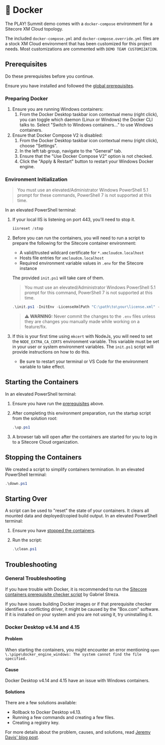 # 🐳 Docker

The PLAY! Summit demo comes with a `docker-compose` environment for a Sitecore XM Cloud topology.

The included `docker-compose.yml` and `docker-compose.override.yml` files are a stock XM Cloud environment that has been customized for this project needs. Most customizations are commented with `DEMO TEAM CUSTOMIZATION`.

## Prerequisites

Do these prerequisites before you continue.

Ensure you have installed and followed the [global prerequisites](prerequisites.md).

### Preparing Docker

1. Ensure you are running Windows containers:
   1. From the Docker Desktop taskbar icon contextual menu (right click), you can toggle which daemon (Linux or Windows) the Docker CLI talks to. Select "Switch to Windows containers..." to use Windows containers.
2. Ensure that Docker Compose V2 is disabled:
   1. From the Docker Desktop taskbar icon contextual menu (right click), choose "Settings".
   2. In the left tab group, navigate to the "General" tab.
   3. Ensure that the "Use Docker Compose V2" option is not checked.
   4. Click the "Apply & Restart" button to restart your Windows Docker engine.

### Environment Initialization

> You must use an elevated/Administrator Windows PowerShell 5.1 prompt for these commands, PowerShell 7 is not supported at this time.

In an elevated PowerShell terminal:

1. If your local IIS is listening on port 443, you'll need to stop it.

   ```ps1
   iisreset /stop
   ```

2. Before you can run the containers, you will need to run a script to prepare the following for the Sitecore container environment:
   - A valid/trusted wildcard certificate for `*.xmcloudcm.localhost`
   - Hosts file entries for `xmcloudcm.localhost`
   - Required environment variable values in `.env` for the Sitecore instance

   The provided `init.ps1` will take care of them.

   > You must use an elevated/Administrator Windows PowerShell 5.1 prompt for this command, PowerShell 7 is not supported at this time.

    ```ps1
    .\init.ps1 -InitEnv -LicenseXmlPath "C:\path\to\your\license.xml" -AdminPassword "DesiredAdminPassword"
    ```

    > **⚠ WARNING:** Never commit the changes to the `.env` files unless they are changes you manually made while working on a feature/fix.

3. If this is your first time using `mkcert` with NodeJs, you will need to set the `NODE_EXTRA_CA_CERTS` environment variable. This variable must be set in your user or system environment variables. The `init.ps1` script will provide instructions on how to do this.
    - Be sure to restart your terminal or VS Code for the environment variable to take effect.

## Starting the Containers

In an elevated PowerShell terminal:

1. Ensure you have run the [prerequisites](#Prerequisites) above.

2. After completing this environment preparation, run the startup script from the solution root:

    ```ps1
    .\up.ps1
    ```

3. A browser tab will open after the containers are started for you to log in to a Sitecore Cloud organization.

## Stopping the Containers

We created a script to simplify containers termination. In an elevated PowerShell terminal:

```ps1
.\down.ps1
```

## Starting Over

A script can be used to "reset" the state of your containers. It clears all mounted data and deployed/copied build output. In an elevated PowerShell terminal:

1. Ensure you have [stopped the containers](#Stopping-the-Containers).
2. Run the script:

    ```ps1
    .\clean.ps1
    ```

## Troubleshooting

### General Troubleshooting

If you have trouble with Docker, it is recommended to run the [Sitecore containers prerequisite checker script](https://github.com/strezag/sitecore-containers-prerequisites) by Gabriel Streza.

If you have issues building Docker images or if that prerequisite checker identifies a conflicting driver, it might be caused by the "Box.com" software. If it is installed on your system and you are not using it, try uninstalling it.

### Docker Desktop v4.14 and 4.15

#### Problem

When starting the containers, you might encounter an error mentioning `open \.\pipe\docker_engine_windows: The system cannot find the file specified.`

#### Cause

Docker Desktop v4.14 and 4.15 have an issue with Windows containers.

#### Solutions

There are a few solutions available:

- Rollback to Docker Desktop v4.13.
- Running a few commands and creating a few files.
- Creating a registry key.

For more details about the problem, causes, and solutions, read [Jeremy Davis' blog post](https://blog.jermdavis.dev/posts/2022/fix-broken-pipe-docker-engine-windows).
